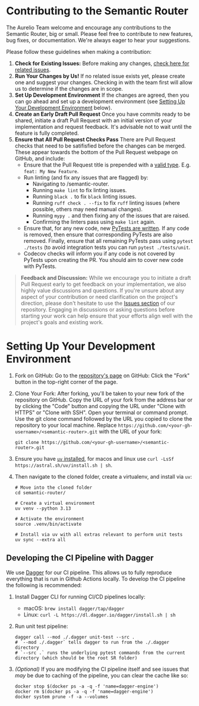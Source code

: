 # Contributing to the Semantic Router

The Aurelio Team welcome and encourage any contributions to the Semantic Router, big or small. Please feel free to contribute to new features, bug fixes, or documentation. We're always eager to hear your suggestions.

Please follow these guidelines when making a contribution:
1. **Check for Existing Issues:** Before making any changes, [check here for related issues](https://github.com/aurelio-labs/semantic-router/issues).
2. **Run Your Changes by Us!** If no related issue exists yet, please create one and suggest your changes. Checking in with the team first will allow us to determine if the changes are in scope.
3. **Set Up Development Environment** If the changes are agreed, then you can go ahead and set up a development environment (see [Setting Up Your Development Environment](#setting-up-your-development-environment) below).
4. **Create an Early Draft Pull Request** Once you have commits ready to be shared, initiate a draft Pull Request with an initial version of your implementation and request feedback. It's advisable not to wait until the feature is fully completed.
5. **Ensure that All Pull Request Checks Pass** There are Pull Request checks that need to be satifisfied before the changes can be merged. These appear towards the bottom of the Pull Request webpage on GitHub, and include:
    - Ensure that the Pull Request title is prepended with a [valid type](https://flank.github.io/flank/pr_titles/). E.g. `feat: My New Feature`.
    - Run linting (and fix any issues that are flagged) by:
        - Navigating to /semantic-router.
        - Running `make lint` to fix linting issues.
        - Running `black .` to fix `black` linting issues.
        - Running `ruff check . --fix` to fix `ruff` linting issues (where possible, others may need manual changes).
        - Running `mypy .` and then fixing any of the issues that are raised.
        - Confirming the linters pass using `make lint` again.
    - Ensure that, for any new code, new [PyTests are written](https://github.com/aurelio-labs/semantic-router/tree/main/tests/unit). If any code is removed, then ensure that corresponding PyTests are also removed. Finally, ensure that all remaining PyTests pass using `pytest ./tests` (to avoid integration tests you can run `pytest ./tests/unit`.
    - Codecov checks will inform you if any code is not covered by PyTests upon creating the PR. You should aim to cover new code with PyTests.

> **Feedback and Discussion:**
While we encourage you to initiate a draft Pull Request early to get feedback on your implementation, we also highly value discussions and questions. If you're unsure about any aspect of your contribution or need clarification on the project's direction, please don't hesitate to use the [Issues section](https://github.com/aurelio-labs/semantic-router/issues) of our repository. Engaging in discussions or asking questions before starting your work can help ensure that your efforts align well with the project's goals and existing work.

# Setting Up Your Development Environment

1. Fork on GitHub:
    Go to the [repository's page](https://github.com/aurelio-labs/semantic-router) on GitHub: 
    Click the "Fork" button in the top-right corner of the page.

2. Clone Your Fork:
    After forking, you'll be taken to your new fork of the repository on GitHub. Copy the URL of your fork from the address bar or by clicking the "Code" button and copying the URL under "Clone with HTTPS" or "Clone with SSH".
    Open your terminal or command prompt.
    Use the git clone command followed by the URL you copied to clone the repository to your local machine. Replace `https://github.com/<your-gh-username>/<semantic-router>.git` with the URL of your fork:
    ```
    git clone https://github.com/<your-gh-username>/<semantic-router>.git
    ```

3. Ensure you have [`uv` installed](https://docs.astral.sh/uv/getting-started/installation/), for macos and linux use `curl -LsSf https://astral.sh/uv/install.sh | sh`.


5. Then navigate to the cloned folder, create a virtualenv, and install via `uv`:
    ```
    # Move into the cloned folder
    cd semantic-router/

    # Create a virtual environment
    uv venv --python 3.13

    # Activate the environment
    source .venv/bin/activate

    # Install via uv with all extras relevant to perform unit tests
    uv sync --extra all
    ```

## Developing the CI Pipeline with Dagger

We use [Dagger](https://dagger.io) for our CI pipeline. This allows us to fully reproduce everything that is run in Github Actions locally. To develop the CI pipeline the following is recommended:

1. Install Dagger CLI for running CI/CD pipelines locally:
    - macOS: `brew install dagger/tap/dagger`
    - Linux: `curl -L https://dl.dagger.io/dagger/install.sh | sh`

2. Run unit test pipeline:

    ```
    dagger call --mod ./.dagger unit-test --src .
    # `--mod ./.dagger` tells dagger to run from the ./.dagger directory
    # `--src .` runs the underlying pytest commands from the current directory (which should be the root SR folder)
    ```

3. _(Optional)_ If you are modifying the CI pipeline itself and see issues that _may_ be due to caching of the pipeline, you can clear the cache like so:

    ```
    docker stop $(docker ps -a -q -f 'name=dagger-engine')
    docker rm $(docker ps -a -q -f 'name=dagger-engine')
    docker system prune -f -a --volumes
    ```
